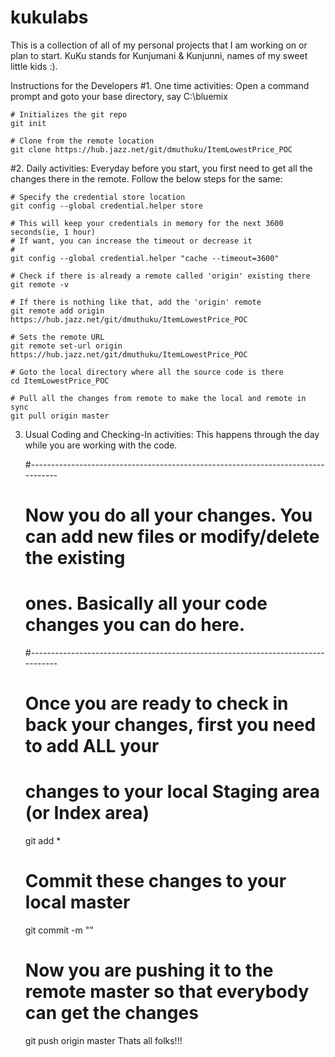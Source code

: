 kukulabs
========

This is a collection of all of my personal projects that I am working on or plan to start. KuKu stands for Kunjumani &amp; Kunjunni, names of my sweet little kids :).

Instructions for the Developers
#1. One time activities:
    Open a command prompt and goto your base directory, say C:\bluemix

    # Initializes the git repo
    git init

    # Clone from the remote location
    git clone https://hub.jazz.net/git/dmuthuku/ItemLowestPrice_POC
    

#2. Daily activities:
Everyday before you start, you first need to get all the changes there in the remote. Follow the below steps for the same:

    # Specify the credential store location
    git config --global credential.helper store

    # This will keep your credentials in memory for the next 3600 seconds(ie, 1 hour)
    # If want, you can increase the timeout or decrease it
    #
    git config --global credential.helper "cache --timeout=3600"

    # Check if there is already a remote called 'origin' existing there
    git remote -v

    # If there is nothing like that, add the 'origin' remote
    git remote add origin https://hub.jazz.net/git/dmuthuku/ItemLowestPrice_POC

    # Sets the remote URL
    git remote set-url origin https://hub.jazz.net/git/dmuthuku/ItemLowestPrice_POC

    # Goto the local directory where all the source code is there
    cd ItemLowestPrice_POC

    # Pull all the changes from remote to make the local and remote in sync
    git pull origin master
    
3. Usual Coding and Checking-In activities:
This happens through the day while you are working with the code.

    #---------------------------------------------------------------------------------
    # Now you do all your changes. You can add new files or modify/delete the existing 
    # ones. Basically all your code changes you can do here.
    #---------------------------------------------------------------------------------

    # Once you are ready to check in back your changes, first you need to add ALL your 
    # changes to your local Staging area (or Index area)
    git add *

    # Commit these changes to your local master
    git commit -m "<Your comments>"

    # Now you are pushing it to the remote master so that everybody can get the changes
    git push origin master
Thats all folks!!!

